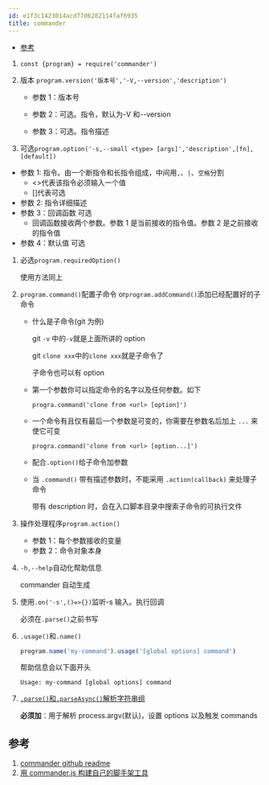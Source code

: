 ```yaml
---
id: e1f3c1423014acd77d6282114faf6935
title: commander
---
```


<!-- START doctoc generated TOC please keep comment here to allow auto update -->
<!-- DON'T EDIT THIS SECTION, INSTEAD RE-RUN doctoc TO UPDATE -->

- [参考](#%E5%8F%82%E8%80%83)

<!-- END doctoc generated TOC please keep comment here to allow auto update -->

1. `const {program} = require('commander')`

2. 版本 `program.version('版本号','-V,--version','description')`

   - 参数 1：版本号

   - 参数 2：可选。指令，默认为-V 和--version

   - 参数 3：可选。指令描述

3. 可选`program.option('-s,--small <type> [args]','description',[fn],[default])`

- 参数 1: 指令。由一个断指令和长指令组成，中间用`,`、`|`、`空格`分割
  - \<\>代表该指令必须输入一个值
  - []代表可选
- 参数 2: 指令详细描述
- 参数 3：回调函数 可选
  - 回调函数接收两个参数。参数 1 是当前接收的指令值。参数 2 是之前接收的指令值
- 参数 4：默认值 可选

1. 必选`program.requiredOption()`

   使用方法同上

2. `program.command()`配置子命令 or`program.addCommand()`添加已经配置好的子命令

   - 什么是子命令(git 为例)

     git `-v` 中的`-v`就是上面所讲的 option

     git `clone xxx`中的`clone xxx`就是子命令了

     子命令也可以有 option

   - 第一个参数你可以指定命令的名字以及任何参数。如下

     `progra.command('clone from <url> [option]')`

   - 一个命令有且仅有最后一个参数是可变的，你需要在参数名后加上 `...` 来使它可变

     `progra.command('clone from <url> [option...]')`

   - 配合`.option()`给子命令加参数

   - 当 `.command()` 带有描述参数时，不能采用 `.action(callback)` 来处理子命令

     带有 description 时，会在入口脚本目录中搜索子命令的可执行文件

3. 操作处理程序`program.action()`

   - 参数 1：每个参数接收的变量
   - 参数 2：命令对象本身

4. `-h,--help`自动化帮助信息

   commander 自动生成

5. 使用`.on('-s',()=>{})`监听-s 输入。执行回调

   必须在`.parse()`之前书写

6. `.usage()`和`.name()`

   ```js
   program.name('my-command').usage('[global options] command')
   ```

   帮助信息会以下面开头

   ```
   Usage: my-command [global options] command
   ```

7. [`.parse()`和`.parseAsync()`解析字符串组](https://github.com/tj/commander.js/blob/64053252cbd5b5434afb7ec3f12c46ad2a352d8a/Readme_zh-CN.md#parse-%E5%92%8C-parseasync)

   **必须加**：用于解析 process.argv(默认)，设置 options 以及触发 commands

## 参考

1. [commander github readme](https://github.com/tj/commander.js/blob/64053252cbd5b5434afb7ec3f12c46ad2a352d8a/Readme.md)
2. [用 commander.js 构建自己的脚手架工具](https://zhuanlan.zhihu.com/p/38520504)
